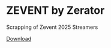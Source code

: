# ZEVENT by Zerator
Scrapping of Zevent 2025 Streamers

[Download](https://github.com/midsonlajeanty/zevent-streamers-scraping/raw/refs/heads/main/data.zip)